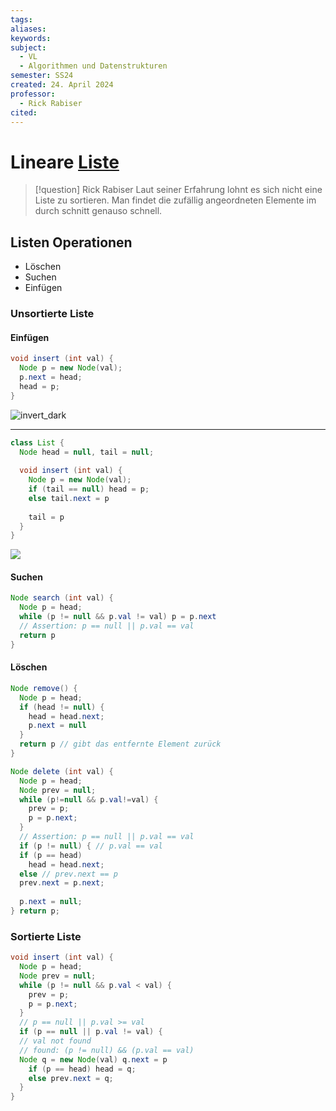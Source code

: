 ```yaml
---
tags: 
aliases: 
keywords: 
subject:
  - VL
  - Algorithmen und Datenstrukturen
semester: SS24
created: 24. April 2024
professor:
  - Rick Rabiser
cited:
---
```

 

# Lineare [Liste](Linked%20Lists.md)

> [!question] Rick Rabiser
> Laut seiner Erfahrung lohnt es sich nicht eine Liste zu sortieren. Man findet die zufällig angeordneten Elemente im durch schnitt genauso schnell. 

## Listen Operationen

- Löschen
- Suchen
- Einfügen

### Unsortierte Liste

#### Einfügen

```Java title:"Einfügen (am Listenanfang)"
void insert (int val) {
  Node p = new Node(val);
  p.next = head;
  head = p;
}
```

![invert_dark](LinListInsertBeginning.png)

---

```Java title:"Einfügen (am Listen anfang)"
class List {
  Node head = null, tail = null;
  
  void insert (int val) {
    Node p = new Node(val);
    if (tail == null) head = p;
    else tail.next = p
    
    tail = p
  }
}
```

![](LinListInsEnd.png)

#### Suchen

```Java title:"Suchen eines Schlüssels val
Node search (int val) {
  Node p = head;
  while (p != null && p.val != val) p = p.next
  // Assertion: p == null || p.val == val
  return p
}
```

#### Löschen

```Java title:"Löschen (am Listenanfang)"
Node remove() {
  Node p = head;
  if (head != null) {
    head = head.next;
    p.next = null
  }
  return p // gibt das entfernte Element zurück
}
```

```Java title:"Löschen (eines Knotens mit dem Schlüssel val)"
Node delete (int val) {
  Node p = head;
  Node prev = null;
  while (p!=null && p.val!=val) {
    prev = p;
    p = p.next;
  }
  // Assertion: p == null || p.val == val
  if (p != null) { // p.val == val
  if (p == head)
    head = head.next;
  else // prev.next == p
  prev.next = p.next;
  
  p.next = null;
} return p;
```

### Sortierte Liste

```Java title:"Einfügen"
void insert (int val) {
  Node p = head;
  Node prev = null;
  while (p != null && p.val < val) {
    prev = p;
    p = p.next;
  }
  // p == null || p.val >= val
  if (p == null || p.val != val) {
  // val not found
  // found: (p != null) && (p.val == val)
  Node q = new Node(val) q.next = p
    if (p == head) head = q;
    else prev.next = q;
  }
}
```

```java title:"Löschen"

```
